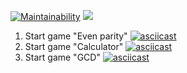 [![Maintainability](https://api.codeclimate.com/v1/badges/866e256647efaa51bca1/maintainability)](https://codeclimate.com/github/korney197823/frontend-project-lvl1/maintainability)
![](https://github.com/korney197823/frontend-project-lvl1/.github/workflows/integration.yml/badge.svg)
1. Start game "Even parity"
[![asciicast](https://asciinema.org/a/PCxO4hBkSNGJItS48r1pru7ON.svg)](https://asciinema.org/a/PCxO4hBkSNGJItS48r1pru7ON) 
2. Start game "Calculator"
[![asciicast](https://asciinema.org/a/qiRSRYGodrzjfyJXb6E4pAtxq.svg)](https://asciinema.org/a/qiRSRYGodrzjfyJXb6E4pAtxq)
3. Start game "GCD"
[![asciicast](https://asciinema.org/a/s2QEjWnuv7r6srCKQycz5qzWT.svg)](https://asciinema.org/a/s2QEjWnuv7r6srCKQycz5qzWT)